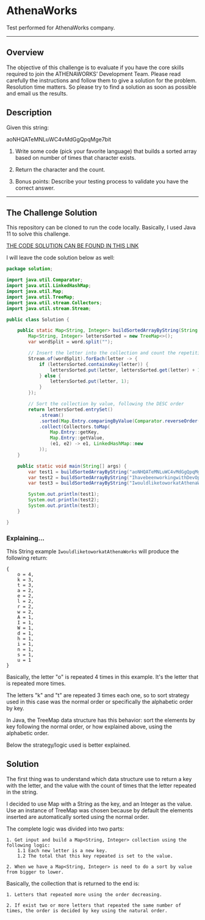# AthenaWorks

Test performed for AthenaWorks company.

---

## Overview

The objective of this challenge is to evaluate if you have the core skills required to join the ATHENAWORKS’ Development Team. Please read carefully the instructions and follow them to give a solution for the problem. Resolution time matters. So please try to find a solution as soon as possible and email us the results.

## Description

Given this string:


aoNHQATeMNLuWC4vMdGgQpqMge7bit

1. Write some code (pick your favorite language) that builds a sorted array based on number of times that character exists.

2. Return the character and the count.

3. Bonus points:
   Describe your testing process to validate you have the correct answer.

---

## The Challenge Solution

This repository can be cloned to run the code locally. Basically, I used Java 11 to solve this challenge.

[THE CODE SOLUTION CAN BE FOUND IN THIS LINK](/src/solution/Solution.java)

I will leave the code solution below as well:

```java
package solution;

import java.util.Comparator;
import java.util.LinkedHashMap;
import java.util.Map;
import java.util.TreeMap;
import java.util.stream.Collectors;
import java.util.stream.Stream;

public class Solution {

    public static Map<String, Integer> buildSortedArrayByString(String word) {
        Map<String, Integer> lettersSorted = new TreeMap<>();
        var wordSplit = word.split("");

        // Insert the letter into the collection and count the repetitions
        Stream.of(wordSplit).forEach(letter -> {
            if (lettersSorted.containsKey(letter)) {
                lettersSorted.put(letter, lettersSorted.get(letter) + 1);
            } else {
                lettersSorted.put(letter, 1);
            }
        });

        // Sort the collection by value, following the DESC order
        return lettersSorted.entrySet()
            .stream()
            .sorted(Map.Entry.comparingByValue(Comparator.reverseOrder()))
            .collect(Collectors.toMap(
                Map.Entry::getKey,
                Map.Entry::getValue,
                (e1, e2) -> e1, LinkedHashMap::new
            ));
    }

    public static void main(String[] args) {
        var test1 = buildSortedArrayByString("aoNHQATeMNLuWC4vMdGgQpqMge7bit");
        var test2 = buildSortedArrayByString("IhavebeenworkingwithDevOpstoolslikeKubernetesJenkinsTravisRancherDocker");
        var test3 = buildSortedArrayByString("IwouldliketoworkatAthenaWorks");

        System.out.println(test1);
        System.out.println(test2);
        System.out.println(test3);
    }

}
```

### Explaining...

This String example `IwouldliketoworkatAthenaWorks` will produce the following return:

```
{
    o = 4, 
    k = 3, 
    t = 3, 
    a = 2, 
    e = 2, 
    l = 2, 
    r = 2, 
    w = 2, 
    A = 1, 
    I = 1, 
    W = 1, 
    d = 1, 
    h = 1, 
    i = 1, 
    n = 1, 
    s = 1, 
    u = 1
}
```

Basically, the letter "o" is repeated 4 times in this example. It's the letter that is repeated more times. 

The letters "k" and "t" are repeated 3 times each one, so to sort strategy used in this case was the normal order or specifically the alphabetic order by key.

In Java, the TreeMap data structure has this behavior: sort the elements by key following the normal order, or how explained above, using the alphabetic order.

Below the strategy/logic used is better explained.

## Solution

The first thing was to understand which data structure use to return a key with the letter, and the value with the count of times that the letter repeated in the string.

I decided to use Map with a String as the key, and an Integer as the value. Use an instance of TreeMap was chosen because by default the elements inserted are automatically sorted using the normal order.

The complete logic was divided into two parts:

```
1. Get input and build a Map<String, Integer> collection using the following logic:
    1.1 Each new letter is a new key.
    1.2 The total that this key repeated is set to the value. 
   
2. When we have a Map<String, Integer> is need to do a sort by value from bigger to lower.
```

Basically, the collection that is returned to the end is:

```
1. Letters that repeated more using the order decreasing.

2. If exist two or more letters that repeated the same number of times, the order is decided by key using the natural order.
```

